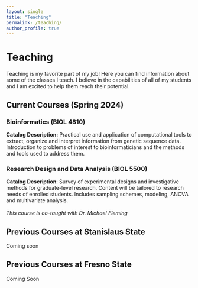 ```yaml
---
layout: single
title: "Teaching"
permalink: /teaching/
author_profile: true
---
```


# Teaching

Teaching is my favorite part of my job! Here you can find information about some of the classes I teach. I believe in the capabilities of all of my students and I am excited to help them reach their potential.



## Current Courses (Spring 2024)

### Bioinformatics (BIOL 4810) 

<b>Catalog Description:</b> Practical use and application of computational tools to extract, organize and interpret information from genetic sequence data. Introduction to problems of interest to bioinformaticians and the methods and tools used to address them. 


### Research Design and Data Analysis (BIOL 5500)
  
<b>Catalog Description</b>: Survey of experimental designs and investigative methods for graduate-level research.  Content will be tailored to research needs of enrolled students. Includes sampling schemes, modeling, ANOVA and multivariate analysis.  <br><br>
<i>This course is co-taught with Dr. Michael Fleming</i>


## Previous Courses at Stanislaus State

Coming soon


## Previous Courses at Fresno State

Coming Soon
